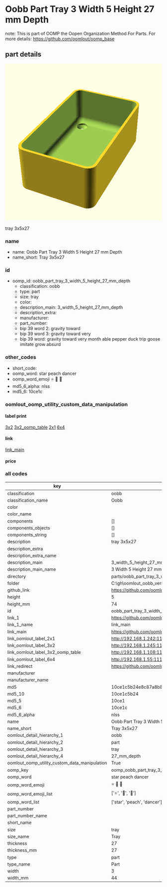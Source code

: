 # Oobb Part Tray 3 Width 5 Height 27 mm Depth  

note: This is part of OOMP the Oopen Organization Method For Parts. For more details: https://github.com/oomlout/oomp_base

##  part details
  

[![](3dpr.png)](3dpr.png)

tray 3x5x27



### name
* name: Oobb Part Tray 3 Width 5 Height 27 mm Depth
* name_short: Tray 3x5x27 
### id
* oomp_id: oobb_part_tray_3_width_5_height_27_mm_depth
  * classification: oobb
  * type: part
  * size: tray
  * color: 
  * description_main: 3_width_5_height_27_mm_depth
  * description_extra: 
  * manufacturer: 
  * part_number: 
  * bip 39 word 2: gravity toward
  * bip 39 word 3: gravity toward very
  * bip 39 word: gravity toward very month able pepper duck trip goose imitate grow absurd

### other_codes
* short_code: 
* oomp_word: star peach dancer
* oomp_word_emoji :star: :peach: :dancer:
* md5_6_alpha: nlss
* md5_6: 10ce1c






### oomlout_oomp_utility_custom_data_manipulation
#### label print
[3x2](http://192.168.1.245:1112/?label=oomp%20nlss)
[3x2_oomp_table](http://192.168.1.108:1112/?label=oomp%20nlss)
[2x1](http://192.168.1.242:1112/?label=oomp%20nlss)
[6x4](http://192.168.1.55:1112/?label=oomp%20nlss)    

#### link

[link_main](https://github.com/oomlout/oomlout_oobb_version_4_generated_parts/tree/main/navigation_oomp/oobb/part/tray/3_width_5_height_27_mm_depth/part)                              

#### price







### all codes 
| key | value |  
| --- | --- |  
| classification | oobb |  
| classification_name | Oobb |  
| color |  |  
| color_name |  |  
| components | [] |  
| components_objects | [] |  
| components_string | [] |  
| description | tray 3x5x27 |  
| description_extra |  |  
| description_extra_name |  |  
| description_main | 3_width_5_height_27_mm_depth |  
| description_main_name | 3 Width 5 Height 27 mm Depth |  
| directory | parts/oobb_part_tray_3_width_5_height_27_mm_depth |  
| folder | C:\gh\oomlout_oobb_version_4_generated_parts\parts\oobb_part_tray_3_width_5_height_27_mm_depth |  
| github_link | https://github.com/oomlout/oomlout_oomp_part_src/tree/main/parts/oobb_part_tray_3_width_5_height_27_mm_depth |  
| height | 5 |  
| height_mm | 74 |  
| id | oobb_part_tray_3_width_5_height_27_mm_depth |  
| link_1 | https://github.com/oomlout/oomlout_oobb_version_4_generated_parts/tree/main/navigation_oomp/oobb/part/tray/3_width_5_height_27_mm_depth/part |  
| link_1_name | link_main |  
| link_main | https://github.com/oomlout/oomlout_oobb_version_4_generated_parts/tree/main/navigation_oomp/oobb/part/tray/3_width_5_height_27_mm_depth/part |  
| link_oomlout_label_2x1 | http://192.168.1.242:1112/?label=oomp%20nlss |  
| link_oomlout_label_3x2 | http://192.168.1.245:1112/?label=oomp%20nlss |  
| link_oomlout_label_3x2_oomp_table | http://192.168.1.108:1112/?label=oomp%20nlss |  
| link_oomlout_label_6x4 | http://192.168.1.55:1112/?label=oomp%20nlss |  
| link_redirect | https://github.com/oomlout/oomlout_oobb_version_4_generated_parts/tree/main/parts/oobb_tray_03_05_27 |  
| manufacturer |  |  
| manufacturer_name |  |  
| md5 | 10ce1c5b24e8c87a8b8028f7e5f98330 |  
| md5_10 | 10ce1c5b24 |  
| md5_5 | 10ce1 |  
| md5_6 | 10ce1c |  
| md5_6_alpha | nlss |  
| name | Oobb Part Tray 3 Width 5 Height 27 mm Depth |  
| name_short | Tray 3x5x27  |  
| oomlout_detail_hierarchy_1 | oobb |  
| oomlout_detail_hierarchy_2 | part |  
| oomlout_detail_hierarchy_3 | tray |  
| oomlout_detail_hierarchy_4 | 27_mm_depth |  
| oomlout_oomp_utility_custom_data_manipulation | True |  
| oomp_key | oomp_oobb_part_tray_3_width_5_height_27_mm_depth |  
| oomp_word | star peach dancer |  
| oomp_word_emoji | :star: :peach: :dancer: |  
| oomp_word_emoji_list | [':star:', ':peach:', ':dancer:'] |  
| oomp_word_list | ['star', 'peach', 'dancer'] |  
| part_number |  |  
| part_number_name |  |  
| short_name |  |  
| size | tray |  
| size_name | Tray |  
| thickness | 27 |  
| thickness_mm | 27 |  
| type | part |  
| type_name | Part |  
| width | 3 |  
| width_mm | 44 |  
